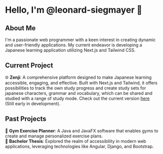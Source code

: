# Hello, I'm @leonard-siegmayer 👋

## About Me
I'm a passionate web programmer with a keen interest in creating dynamic and user-friendly applications. My current endeavor is developing a Japanese learning application utilizing Next.js and Tailwind CSS.

## Current Project
🌐 **Zenji**: A comprehensive platform designed to make Japanese learning accessible, engaging, and effective. Built with Next.js and Tailwind, it offers possibilities to track the own study progress and create study sets for japanese characters, grammar and vocabulary, which can be shared and studied with a range of study mode. Check out the current version [here](https://zenji.vercel.app/) (Still early in development).

## Past Projects
💪 **Gym Exercise Planner**: A Java and JavaFX software that enables gyms to create and manage personalized exercise plans.<br/>
📝 **Bachelor Thesis**: Explored the realm of accessibility in modern web applications, leveraging technologies like Angular, Django, and Bootstrap.

<!---
leonard-siegmayer/leonard-siegmayer is a ✨ special ✨ repository because its `README.md` (this file) appears on your GitHub profile.
You can click the Preview link to take a look at your changes.
--->
